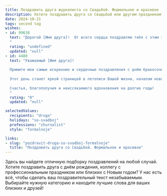 ```yaml
---
title: Поздравить друга журналиста со Свадьбой. Формальное и красивое
description: Хотите поздравить друга со Свадьбой или другим праздником? Наш ИИ создаст незабываемое поздравление, а вы обязательно выделитесь среди других.  
date: 2024-10-21
tags: second tag
wishes:
- id: 99638
  text: "Дорогой [Имя друга]!  От всего сердца поздравляю тебя с этим замечательным событием – свадьбой! Желаю тебе и твоей супруге долгих лет счастливой семейной жизни, наполненной любовью, взаимопониманием и  взаимным уважением. Пусть ваш союз будет таким же ярким и интересным, как лучшие ваши журналистские расследования, только с более счастливым финалом!  Пусть в вашей жизни всегда царит гармония и  вдохновение,  а свадебный день останется в памяти как начало прекрасной истории!
  "
  rating: "undefined"
  updated: "null"
- id: 4480
  text: "Уважаемый [Имя друга]!
  
  Примите мои самые искренние и сердечные поздравления с днём бракосочетания!
  
  Этот день станет яркой страницей в летописи Вашей жизни, началом нового, счастливого этапа, полного любви, взаимопонимания и радости. Желаю Вам, как талантливому журналисту, с присущей Вам проницательностью и мастерством слова, писать  увлекательную историю Вашей семьи, наполняя её  яркими событиями и нежными чувствами.
  
  Счастья, благополучия и неиссякаемого вдохновения на долгие годы!
  "
  rating: "0"
  updated: "null"

selectedValues:
  recipients: "druga"
  holidays: "so-svadboj"
  professions: "zhurnalist"
  style: "formalnoje"

links:
- slug: "pozdravit-druga-so-svadboj-formalnoje"
  title: "Поздравить друга со Свадьбой. Формальное и красивое"
---
```


Здесь вы найдете отличную подборку поздравлений на любой случай. 
Хотите поздравить друга с днём рождения, коллегу с профессиональным праздником или близких с Новым годом? У нас есть всё, чтобы сделать ваш поздравительный текст незабываемым. Выбирайте нужную категорию и находите лучшие слова для ваших близких и друзей!
